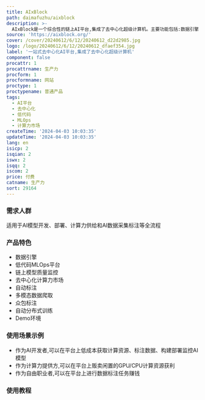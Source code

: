 ```yaml
---
title: AIxBlock
path: daimafuzhu/aixblock
description: >-
  AIxBlock是一个综合性的链上AI平台,集成了去中心化超级计算机。主要功能包括:数据引擎进行数据采集、整理和标注;低代码MLOps平台轻松构建和部署AI模型;通过链上共识机制实时验证AI模型质量;提供去中心化计算力交易市场,节省90%计算成本;基于P2P无手续费交易;通过区块链共识确保数据质量;所有交易在链上安全透明记录。适用于AI开发者、计算力供应商、自由职业者等。
source: 'https://aixblock.org/'
cover: /cover/20240612/6/12/20240612_d22d2985.jpg
logo: /logo/20240612/6/12/20240612_dfaef354.jpg
label: '一站式去中心化AI平台,集成了去中心化超级计算机'
component: false
procattr: 1
procattrname: 生产力
procform: 1
procformname: 网站
proctype: 1
proctypename: 普通产品
tags:
  - AI平台
  - 去中心化
  - 低代码
  - MLOps
  - 计算力市场
createTime: '2024-04-03 10:03:35'
updateTime: '2024-04-03 10:03:35'
lang: en
isicp: 2
isqian: 2
iswx: 2
isqq: 2
iscom: 2
price: 付费
catname: 生产力
sort: 29164
---
```




### 需求人群
适用于AI模型开发、部署、计算力供给和AI数据采集标注等全流程

### 产品特色
- 数据引擎
- 低代码MLOps平台
- 链上模型质量监控
- 去中心化计算力市场
- 自动标注
- 多模态数据爬取
- 众包标注
- 自动分布式训练
- Demo环境

### 使用场景示例
- 作为AI开发者,可以在平台上低成本获取计算资源、标注数据、构建部署监控AI模型
- 作为计算力提供方,可以在平台上贩卖闲置的GPU/CPU计算资源获利
- 作为自由职业者,可以在平台上进行数据标注任务赚钱

### 使用教程


  
